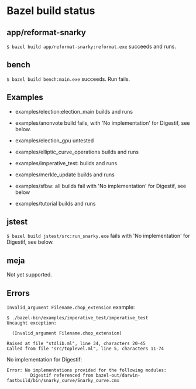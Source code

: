 # Bazel build status

## app/reformat-snarky

`$ bazel build app/reformat-snarky:reformat.exe` succeeds and runs.

## bench

`$ bazel build bench:main.exe` succeeds. Run fails.

## Examples

* examples/election:election_main builds and runs

* examples/anonvote build fails, with 'No implementation' for Digestif, see below.
* examples/election_gpu untested
* examples/elliptic_curve_operations builds and runs
* examples/imperative_test: builds and runs
* examples/merkle_update builds and runs
* examples/sfbw: all builds fail with 'No implementation' for Digestif, see below
* examples/tutorial builds and runs

## jstest

`$ bazel build jstest/src:run_snarky.exe` fails with 'No implementation' for Digestif, see below.

## meja

Not yet supported.


## Errors

`Invalid_argument Filename.chop_extension` example:

```
$ ./bazel-bin/examples/imperative_test/imperative_test
Uncaught exception:

  (Invalid_argument Filename.chop_extension)

Raised at file "stdlib.ml", line 34, characters 20-45
Called from file "src/toplevel.ml", line 5, characters 11-74
```

No implementation for Digestif:

```
Error: No implementations provided for the following modules:
         Digestif referenced from bazel-out/darwin-fastbuild/bin/snarky_curve/Snarky_curve.cmx
```

